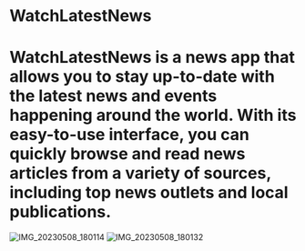 # WatchLatestNews
# WatchLatestNews is a news app that allows you to stay up-to-date with the latest news and events happening around the world. With its easy-to-use interface, you can quickly browse and read news articles from a variety of sources, including top news outlets and local publications.


![IMG_20230508_180114](https://user-images.githubusercontent.com/31982099/236825303-66995287-ef2a-402b-be3e-0925d6e5e3a3.jpg)
![IMG_20230508_180132](https://user-images.githubusercontent.com/31982099/236825312-41c86bea-87d7-41db-96dc-43987250010c.jpg)

